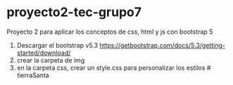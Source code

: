 # proyecto2-tec-grupo7
Proyecto 2 para aplicar los conceptos de css, html y js con bootstrap 5
1. Descargar el bootstrap v5.3 https://getbootstrap.com/docs/5.3/getting-started/download/
2. crear la carpeta de img
3. en la carpeta css, crear un style.css para personalizar los estilos
#   t i e r r a S a n t a  
 